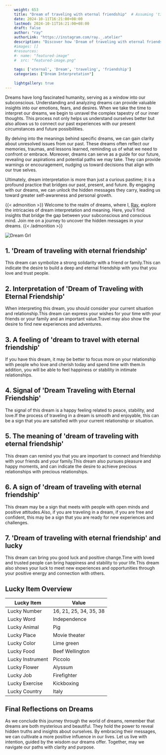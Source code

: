 ```yaml
---
    weight: 653
    title: "Dream of traveling with eternal friendship"  # Assuming 'title' column exists
    date: 2024-10-11T16:21:00+08:00
    lastmod: 2024-10-11T16:21:00+08:00
    draft: false
    author: "ray"
    authorLink: "https://instagram.com/ray._.atelier"
    description: "Discover how 'Dream of traveling with eternal friendship' can interpret your future and uncover its significant meanings in your life."
    #images: []
    #resources:
    #- name: "featured-image"
    #  src: "featured-image.png"
    
    tags: ['eternal', 'Dream', 'traveling', 'friendship']
    categories: ["Dream Interpretation"]
    
    lightgallery: true
---
```

    
Dreams have long fascinated humanity, serving as a window into our subconscious. Understanding and analyzing dreams can provide valuable insights into our emotions, fears, and desires. When we take the time to interpret our dreams, we begin to unravel the complex tapestry of our inner thoughts. This process not only helps us understand ourselves better but also allows us to connect our past experiences with our present circumstances and future possibilities.

By delving into the meanings behind specific dreams, we can gain clarity about unresolved issues from our past. These dreams often reflect our memories, traumas, and lessons learned, reminding us of what we need to confront or embrace. Moreover, dreams can serve as a guide for our future, revealing our aspirations and potential paths we may take. They can provide warnings or encouragement, nudging us toward decisions that align with our true selves.

Ultimately, dream interpretation is more than just a curious pastime; it is a profound practice that bridges our past, present, and future. By engaging with our dreams, we can unlock the hidden messages they carry, leading us toward greater self-awareness and personal growth.

{{< admonition >}}
Welcome to the realm of dreams, where I, [Ray](https://instagram.com/ray._.atelier), explore the intricacies of dream interpretation and meaning. Here, you’ll find insights that bridge the gap between your subconscious and conscious mind. Join me on a journey to uncover the hidden messages in your dreams.
{{< /admonition >}}

![Dream Grl](https://cdn.pixabay.com/photo/2017/11/02/03/35/gothic-2910057_1280.jpg "Dream Grl")

## 1. 'Dream of traveling with eternal friendship'
This dream can symbolize a strong solidarity with a friend or family.This can indicate the desire to build a deep and eternal friendship with you that you love and trust people.

## 2. Interpretation of 'Dream of Traveling with Eternal Friendship'
When interpreting this dream, you should consider your current situation and relationship.This dream can express your wishes for your time with your friends or your family and an important value.Travel may also show the desire to find new experiences and adventures.

## 3. A feeling of 'dream to travel with eternal friendship'
If you have this dream, it may be better to focus more on your relationship with people who love and cherish today and spend time with them.In addition, you will be able to feel happiness or stability in intimate relationships.

## 4. Signal of 'Dream Traveling with Eternal Friendship'
The signal of this dream is a happy feeling related to peace, stability, and love.If the process of traveling in a dream is smooth and enjoyable, this can be a sign that you are satisfied with your current relationship or situation.

## 5. The meaning of 'dream of traveling with eternal friendship'
This dream can remind you that you are important to connect and friendship with your friends and your family.This dream also pursues pleasure and happy moments, and can indicate the desire to achieve precious relationships with precious relationships.

## 6. A sign of 'dream of traveling with eternal friendship'
This dream may be a sign that meets with people with open minds and positive attitudes.Also, if you are traveling in a dream, if you are free and confident, this may be a sign that you are ready for new experiences and challenges.

## 7. 'Dream of traveling with eternal friendship' and lucky
This dream can bring you good luck and positive change.Time with loved and trusted people can bring happiness and stability to your life.This dream also shows your luck to meet new experiences and opportunities through your positive energy and connection with others.

## Lucky Item Overview
| Lucky Item          | Value              |
|---------------|--------------------|
| Lucky Number        | 16, 21, 25, 34, 35, 38  |
| Lucky Word          | Independence |
| Lucky Animal        | Pig |
| Lucky Place         | Movie theater     |
| Lucky Color         | Lime green     |
| Lucky Food          | Beef Wellington      |
| Lucky Instrument    | Piccolo |
| Lucky Flower        | Alyssum    |
| Lucky Job           | Firefighter       |
| Lucky Exercise      | Kickboxing  |
| Lucky Country       | Italy    |


##  Final Reflections on Dreams

As we conclude this journey through the world of dreams, remember that dreams are both mysterious and beautiful. They hold the power to reveal hidden truths and insights about ourselves. By embracing their messages, we can cultivate a more positive influence in our lives. Let us live with intention, guided by the wisdom our dreams offer. Together, may we navigate our paths with clarity and purpose.
